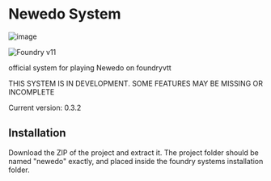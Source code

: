 # Newedo System
![image](https://media.discordapp.net/attachments/881942712784408679/1201919766617391196/dreams_of_newedo_3.png?ex=65cb9202&is=65b91d02&hm=79c91793714a16b735a9a1596204d6467ec943e2b6dcd97f39097ef642622f77&=&format=webp&quality=lossless)

![Foundry v11](https://img.shields.io/badge/foundry-v11-green)

official system for playing Newedo on foundryvtt

THIS SYSTEM IS IN DEVELOPMENT. SOME FEATURES MAY BE MISSING OR INCOMPLETE

Current version: 0.3.2

## Installation

Download the ZIP of the project and extract it. The project folder should be named "newedo" exactly, and placed inside the foundry systems installation folder.
